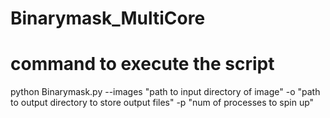 # Binarymask_MultiCore

# command to execute the script
python Binarymask.py --images "path to input directory of image" -o "path to output directory to store output files" -p "num of processes to spin up"
